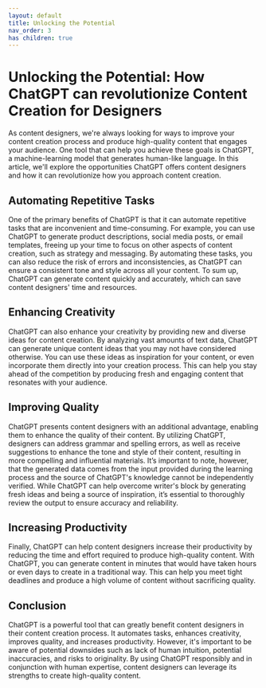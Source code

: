 ```yaml
---
layout: default
title: Unlocking the Potential
nav_order: 3
has children: true
---
```


# Unlocking the Potential: How ChatGPT can revolutionize Content Creation for Designers

As content designers, we're always looking for ways to improve your content creation process and produce high-quality content that engages your audience. One tool that can help you achieve these goals is ChatGPT, a machine-learning model that generates human-like language. In this article, we'll explore the opportunities ChatGPT offers content designers and how it can revolutionize how you approach content creation.

## Automating Repetitive Tasks

One of the primary benefits of ChatGPT is that it can automate repetitive tasks that are inconvenient and time-consuming. For example, you can use ChatGPT to generate product descriptions, social media posts, or email templates, freeing up your time to focus on other aspects of content creation, such as strategy and messaging. By automating these tasks, you can also reduce the risk of errors and inconsistencies, as ChatGPT can ensure a consistent tone and style across all your content. To sum up, ChatGPT can generate content quickly and accurately, which can save content designers' time and resources.

## Enhancing Creativity

ChatGPT can also enhance your creativity by providing new and diverse ideas for content creation. By analyzing vast amounts of text data, ChatGPT can generate unique content ideas that you may not have considered otherwise. You can use these ideas as inspiration for your content, or even incorporate them directly into your creation process. This can help you stay ahead of the competition by producing fresh and engaging content that resonates with your audience.

## Improving Quality

ChatGPT presents content designers with an additional advantage, enabling them to enhance the quality of their content. By utilizing ChatGPT, designers can address grammar and spelling errors, as well as receive suggestions to enhance the tone and style of their content, resulting in more compelling and influential materials. It’s important to note, however, that the generated data comes from the input provided during the learning process and the source of ChatGPT's knowledge cannot be independently verified. While ChatGPT can help overcome writer's block by generating fresh ideas and being a source of inspiration, it’s essential to thoroughly review the output to ensure accuracy and reliability.

## Increasing Productivity

Finally, ChatGPT can help content designers increase their productivity by reducing the time and effort required to produce high-quality content. With ChatGPT, you can generate content in minutes that would have taken hours or even days to create in a traditional way. This can help you meet tight deadlines and produce a high volume of content without sacrificing quality.

## Conclusion

ChatGPT is a powerful tool that can greatly benefit content designers in their content creation process. It automates tasks, enhances creativity, improves quality, and increases productivity. However, it's important to be aware of potential downsides such as lack of human intuition, potential inaccuracies, and risks to originality. By using ChatGPT responsibly and in conjunction with human expertise, content designers can leverage its strengths to create high-quality content.

